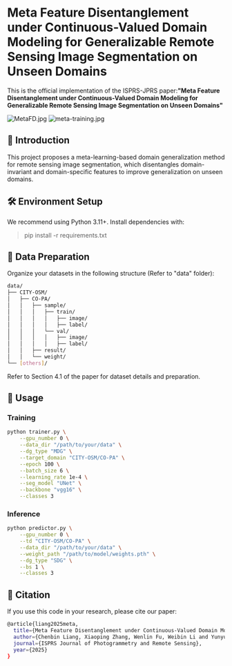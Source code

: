 # Meta Feature Disentanglement under Continuous-Valued Domain Modeling for Generalizable Remote Sensing Image Segmentation on Unseen Domains

This is the official implementation of the ISPRS-JPRS paper:**"Meta Feature Disentanglement under Continuous-Valued Domain Modeling for Generalizable Remote Sensing Image Segmentation on Unseen Domains"**

![MetaFD.jpg](..%2FUsers%2F34466%2FDesktop%2FBaiduSyncdisk%2FMetaFD%2Fmanuscript%2Fimg%2FMetaFD.jpg)
![meta-training.jpg](..%2FUsers%2F34466%2FDesktop%2FBaiduSyncdisk%2FMetaFD%2Fmanuscript%2Fimg%2Fmeta-training.jpg)

## 📌 Introduction
This project proposes a meta-learning-based domain generalization method for remote sensing image segmentation, which disentangles domain-invariant and domain-specific features to improve generalization on unseen domains.

## 🛠 Environment Setup
We recommend using Python 3.11+. Install dependencies with:
>pip install -r requirements.txt

## 📁 Data Preparation
Organize your datasets in the following structure (Refer to "data" folder):
```bash
data/
├── CITY-OSM/
│   ├── CO-PA/
│   │   ├── sample/
│   │   │   ├── train/
│   │   │   │   ├── image/
│   │   │   │   ├── label/
│   │   │   └── val/
│   │   │   │   ├── image/
│   │   │   │   ├── label/
│   │   ├── result/
│   │   └── weight/
└── [others]/
```
Refer to Section 4.1 of the paper for dataset details and preparation.

## 🚀 Usage
### Training
```bash
python trainer.py \
    --gpu_number 0 \
    --data_dir "/path/to/your/data" \
    --dg_type "MDG" \
    --target_domain "CITY-OSM/CO-PA" \
    --epoch 100 \
    --batch_size 6 \
    --learning_rate 1e-4 \
    --seg_model "UNet" \
    --backbone "vgg16" \
    --classes 3
```

### Inference
```bash
python predictor.py \
    --gpu_number 0 \
    --td "CITY-OSM/CO-PA" \
    --data_dir "/path/to/your/data" \
    --weight_path "/path/to/model/weights.pth" \
    --dg_type "SDG" \
    --bs 1 \
    --classes 3
```

## 📜 Citation
If you use this code in your research, please cite our paper:
```bash
@article{liang2025meta,
  title={Meta Feature Disentanglement under Continuous-Valued Domain Modeling for Generalizable Remote Sensing Image Segmentation on Unseen Domains},
  author={Chenbin Liang, Xiaoping Zhang, Wenlin Fu, Weibin Li and Yunyun Dong},
  journal={ISPRS Journal of Photogrammetry and Remote Sensing},
  year={2025}
}
```
